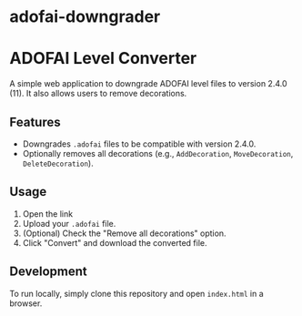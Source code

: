 # adofai-downgrader
# ADOFAI Level Converter

A simple web application to downgrade ADOFAI level files to version 2.4.0 (11). It also allows users to remove decorations.

## Features
- Downgrades `.adofai` files to be compatible with version 2.4.0.
- Optionally removes all decorations (e.g., `AddDecoration`, `MoveDecoration`, `DeleteDecoration`).

## Usage
1. Open the link
3. Upload your `.adofai` file.
4. (Optional) Check the "Remove all decorations" option.
5. Click "Convert" and download the converted file.

## Development
To run locally, simply clone this repository and open `index.html` in a browser.
